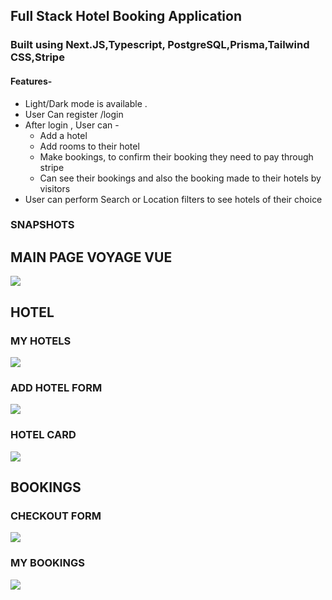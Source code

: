 ## Full Stack Hotel Booking Application
### Built using Next.JS,Typescript, PostgreSQL,Prisma,Tailwind CSS,Stripe
#### Features-
<ul>
  <li> Light/Dark mode is available . </li>
  <li>User Can register /login </li>
  <li>After login , User can -
    <ul> <li>  Add a hotel </li>
      <li> Add rooms to their hotel </li>
      <li>Make bookings, to confirm their booking they need to pay through stripe  </li>
      <li>  Can see their bookings and also the booking made to their hotels by visitors  </li>
    </ul>
  </li>
  <li>User can perform Search or Location filters to see hotels of their choice</li>
</ul>

### SNAPSHOTS
## MAIN PAGE VOYAGE VUE
<img src="https://github.com/priyalj52/Voyage-Vue/assets/94099575/0eb149d2-b3c5-4b7d-8190-e2891b3698e2"/>

## HOTEL
### MY HOTELS
<img src="https://github.com/priyalj52/Voyage-Vue/assets/94099575/34e4559b-8db6-4aee-acea-fa878a500d9a"/>

### ADD HOTEL FORM
<img src="https://github.com/priyalj52/Voyage-Vue/assets/94099575/a35c3d5d-813f-4dab-86f3-3fa03802f626"/>



### HOTEL CARD
<img src="https://github.com/priyalj52/Voyage-Vue/assets/94099575/19dd280a-9f8e-440d-9e04-ac3898e07570"
/>

## BOOKINGS

### CHECKOUT FORM
<img src="https://github.com/priyalj52/Voyage-Vue/assets/94099575/a4bc65b2-6160-409e-a60b-be0722a14a84"/>

### MY BOOKINGS
<img src="https://github.com/priyalj52/Voyage-Vue/assets/94099575/86ecae17-7399-4558-a636-b4e21b06c36a"/>
